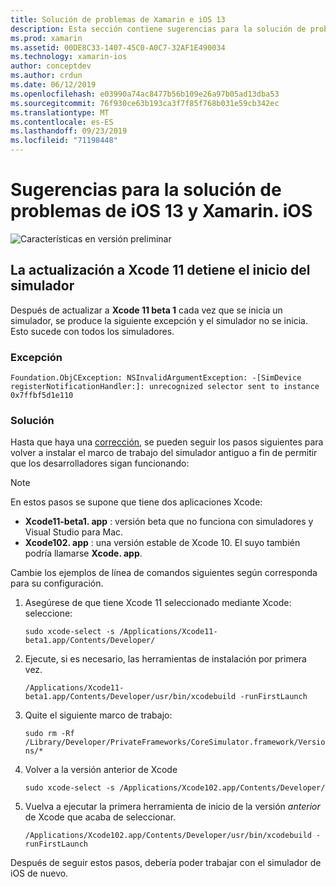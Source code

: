 ```yaml
---
title: Solución de problemas de Xamarin e iOS 13
description: Esta sección contiene sugerencias para la solución de problemas de la funcionalidad de Xamarin relacionada con iOS 13.
ms.prod: xamarin
ms.assetid: 00DE8C33-1407-45C0-A0C7-32AF1E490034
ms.technology: xamarin-ios
author: conceptdev
ms.author: crdun
ms.date: 06/12/2019
ms.openlocfilehash: e03990a74ac8477b56b109e26a97b05ad13dba53
ms.sourcegitcommit: 76f930ce63b193ca3f7f85f768b031e59cb342ec
ms.translationtype: MT
ms.contentlocale: es-ES
ms.lasthandoff: 09/23/2019
ms.locfileid: "71198448"
---
```

# <a name="troubleshooting-tips-for-ios-13-and-xamarinios"></a>Sugerencias para la solución de problemas de iOS 13 y Xamarin. iOS

![Características en versión preliminar](~/media/shared/preview.png)

## <a name="updating-to-xcode-11-stops-the-simulator-from-launching"></a>La actualización a Xcode 11 detiene el inicio del simulador

Después de actualizar a **Xcode 11 beta 1** cada vez que se inicia un simulador, se produce la siguiente excepción y el simulador no se inicia. Esto sucede con todos los simuladores.

### <a name="exception"></a>Excepción

`Foundation.ObjCException: NSInvalidArgumentException: -[SimDevice registerNotificationHandler:]: unrecognized selector sent to instance 0x7ffbf5d1e110`

### <a name="workaround"></a>Solución

Hasta que haya una [corrección](https://github.com/xamarin/xamarin-macios/issues/6216), se pueden seguir los pasos siguientes para volver a instalar el marco de trabajo del simulador antiguo a fin de permitir que los desarrolladores sigan funcionando:

> [!NOTE]
> En estos pasos se supone que tiene dos aplicaciones Xcode:
>
> - **Xcode11-beta1. app** : versión beta que no funciona con simuladores y Visual Studio para Mac.
> - **Xcode102. app** : una versión estable de Xcode 10. El suyo también podría llamarse **Xcode. app**.
>
> Cambie los ejemplos de línea de comandos siguientes según corresponda para su configuración.

1. Asegúrese de que tiene Xcode 11 seleccionado mediante Xcode: seleccione:

   `sudo xcode-select -s /Applications/Xcode11-beta1.app/Contents/Developer/`

2. Ejecute, si es necesario, las herramientas de instalación por primera vez.

    `/Applications/Xcode11-beta1.app/Contents/Developer/usr/bin/xcodebuild -runFirstLaunch`

3. Quite el siguiente marco de trabajo:

    `sudo rm -Rf  /Library/Developer/PrivateFrameworks/CoreSimulator.framework/Versions/*`

4. Volver a la versión anterior de Xcode

   `sudo xcode-select -s /Applications/Xcode102.app/Contents/Developer/`

5. Vuelva a ejecutar la primera herramienta de inicio de la versión _anterior_ de Xcode que acaba de seleccionar.

   `/Applications/Xcode102.app/Contents/Developer/usr/bin/xcodebuild -runFirstLaunch`

Después de seguir estos pasos, debería poder trabajar con el simulador de iOS de nuevo.
